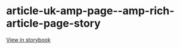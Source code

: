 # article-uk-amp-page--amp-rich-article-page-story

[View in storybook](https://raw.githack.com/Independent-Digital-News-and-Media-Ltd/indy-pwamp-sb/PR-1774-sb/index.html?path=/story/article-uk-amp-page--amp-rich-article-page-story)